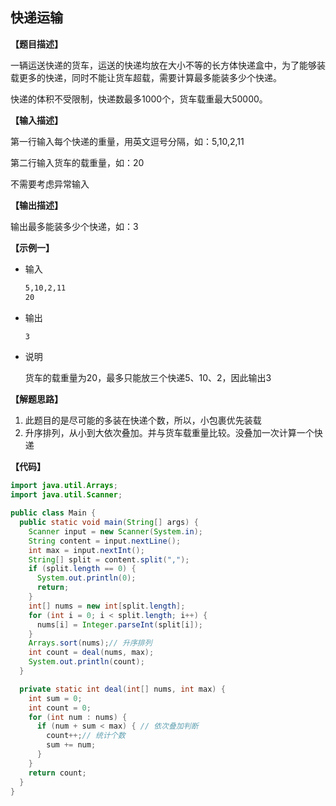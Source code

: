 ## 快递运输

**【题目描述】**

一辆运送快递的货车，运送的快递均放在大小不等的长方体快递盒中，为了能够装载更多的快递，同时不能让货车超载，需要计算最多能装多少个快递。

快递的体积不受限制，快递数最多1000个，货车载重最大50000。

**【输入描述】**

第一行输入每个快递的重量，用英文逗号分隔，如：5,10,2,11

第二行输入货车的载重量，如：20

不需要考虑异常输入

**【输出描述】**

输出最多能装多少个快递，如：3

**【示例一】**

- 输入

  ```bash
  5,10,2,11
  20
  ```

- 输出

  ```bash
  3
  ```

* 说明

  货车的载重量为20，最多只能放三个快递5、10、2，因此输出3

**【解题思路】**

1. 此题目的是尽可能的多装在快递个数，所以，小包裹优先装载
2. 升序排列，从小到大依次叠加。并与货车载重量比较。没叠加一次计算一个快递

**【代码】**

```java
import java.util.Arrays;
import java.util.Scanner;

public class Main {
  public static void main(String[] args) {
    Scanner input = new Scanner(System.in);
    String content = input.nextLine();
    int max = input.nextInt();
    String[] split = content.split(",");
    if (split.length == 0) {
      System.out.println(0);
      return;
    }
    int[] nums = new int[split.length];
    for (int i = 0; i < split.length; i++) {
      nums[i] = Integer.parseInt(split[i]);
    }
    Arrays.sort(nums);// 升序排列
    int count = deal(nums, max);
    System.out.println(count);
  }

  private static int deal(int[] nums, int max) {
    int sum = 0;
    int count = 0;
    for (int num : nums) {
      if (num + sum < max) { // 依次叠加判断
        count++;// 统计个数
        sum += num;
      }
    }
    return count;
  }
}
```